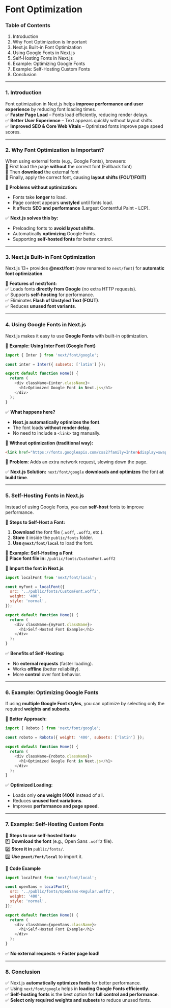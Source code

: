 # Font Optimization

### **Table of Contents**

1. Introduction
2. Why Font Optimization is Important
3. Next.js Built-in Font Optimization
4. Using Google Fonts in Next.js
5. Self-Hosting Fonts in Next.js
6. Example: Optimizing Google Fonts
7. Example: Self-Hosting Custom Fonts
8. Conclusion

***

### **1. Introduction**

Font optimization in Next.js helps **improve performance and user experience** by reducing font loading times.\
✅ **Faster Page Load** – Fonts load efficiently, reducing render delays.\
✅ **Better User Experience** – Text appears quickly without layout shifts.\
✅ **Improved SEO & Core Web Vitals** – Optimized fonts improve page speed scores.

***

### **2. Why Font Optimization is Important?**

When using external fonts (e.g., Google Fonts), browsers:\
🔹 First load the page **without** the correct font (Fallback font)\
🔹 Then **download** the external font\
🔹 Finally, apply the correct font, causing **layout shifts (FOUT/FOIT)**

🛑 **Problems without optimization:**

* Fonts take **longer** to load.
* Page content appears **unstyled** until fonts load.
* It affects **SEO and performance** (Largest Contentful Paint - LCP).

✅ **Next.js solves this by:**

* Preloading fonts to **avoid layout shifts**.
* Automatically **optimizing** Google Fonts.
* Supporting **self-hosted fonts** for better control.

***

### **3. Next.js Built-in Font Optimization**

Next.js 13+ provides **@next/font** (now renamed to `next/font`) for **automatic font optimization**.

🔹 **Features of next/font:**\
✅ Loads fonts **directly from Google** (no extra HTTP requests).\
✅ Supports **self-hosting** for performance.\
✅ Eliminates **Flash of Unstyled Text (FOUT)**.\
✅ Reduces **unused font variants**.

***

### **4. Using Google Fonts in Next.js**

Next.js makes it easy to use **Google Fonts** with built-in optimization.

📌 **Example: Using Inter Font (Google Font)**

```javascript
import { Inter } from 'next/font/google';

const inter = Inter({ subsets: ['latin'] });

export default function Home() {
  return (
    <div className={inter.className}>
      <h1>Optimized Google Font in Next.js</h1>
    </div>
  );
}
```

✅ **What happens here?**

* **Next.js automatically optimizes the font**.
* The font loads **without render delay**.
* No need to include a `<link>` tag manually.

🛑 **Without optimization (traditional way):**

```html
<link href="https://fonts.googleapis.com/css2?family=Inter&display=swap" rel="stylesheet">
```

🔴 **Problem**: Adds an extra network request, slowing down the page.

✅ **Next.js Solution:** `next/font/google` **downloads and optimizes** the font **at build time**.

***

### **5. Self-Hosting Fonts in Next.js**

Instead of using Google Fonts, you can **self-host** fonts to improve performance.

📌 **Steps to Self-Host a Font:**

1. **Download** the font file (`.woff`, `.woff2`, etc.).
2. **Store** it inside the `public/fonts` folder.
3. **Use `@next/font/local`** to load the font.

📌 **Example: Self-Hosting a Font**\
🔹 **Place font file in:** `/public/fonts/CustomFont.woff2`

📌 **Import the font in Next.js**

```javascript
import localFont from 'next/font/local';

const myFont = localFont({
  src: '../public/fonts/CustomFont.woff2',
  weight: '400',
  style: 'normal',
});

export default function Home() {
  return (
    <div className={myFont.className}>
      <h1>Self-Hosted Font Example</h1>
    </div>
  );
}
```

✅ **Benefits of Self-Hosting:**

* No **external requests** (faster loading).
* Works **offline** (better reliability).
* More **control** over font behavior.

***

### **6. Example: Optimizing Google Fonts**

If using **multiple Google Font styles**, you can optimize by selecting only the required **weights and subsets**.

📌 **Better Approach:**

```javascript
import { Roboto } from 'next/font/google';

const roboto = Roboto({ weight: '400', subsets: ['latin'] });

export default function Home() {
  return (
    <div className={roboto.className}>
      <h1>Optimized Google Font in Next.js</h1>
    </div>
  );
}
```

✅ **Optimized Loading:**

* Loads only **one weight (400)** instead of all.
* Reduces **unused font variations**.
* Improves **performance and page speed**.

***

### **7. Example: Self-Hosting Custom Fonts**

📌 **Steps to use self-hosted fonts:**\
1️⃣ **Download the font** (e.g., Open Sans `.woff2` file).\
2️⃣ **Store it in** `public/fonts/`.\
3️⃣ **Use `@next/font/local`** to import it.

📌 **Code Example**

```javascript
import localFont from 'next/font/local';

const openSans = localFont({
  src: '../public/fonts/OpenSans-Regular.woff2',
  weight: '400',
  style: 'normal',
});

export default function Home() {
  return (
    <div className={openSans.className}>
      <h1>Self-Hosted Font Example</h1>
    </div>
  );
}
```

✅ **No external requests → Faster page load!**

***

### **8. Conclusion**

✅ Next.js **automatically optimizes fonts** for better performance.\
✅ Using `next/font/google` helps in **loading Google Fonts efficiently**.\
✅ **Self-hosting fonts** is the best option for **full control and performance**.\
✅ **Select only required weights and subsets** to reduce unused fonts.
